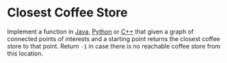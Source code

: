 # Closest Coffee Store

Implement a function in [Java](ClosestCoffeeStore.java), [Python](closest_coffee_store.py)
or [C++](closest_coffee_store.cpp) that given a graph of connected points
of interests and a starting point returns the closest coffee store to that
point. Return `-1` in case there is no reachable coffee store from this location.
